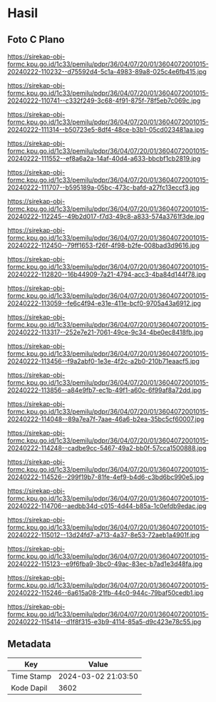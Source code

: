# Hasil

## Foto C Plano

https://sirekap-obj-formc.kpu.go.id/1c33/pemilu/pdpr/36/04/07/20/01/3604072001015-20240222-110232--d75592d4-5c1a-4983-89a8-025c4e6fb415.jpg

https://sirekap-obj-formc.kpu.go.id/1c33/pemilu/pdpr/36/04/07/20/01/3604072001015-20240222-110741--c332f249-3c68-4f91-875f-78f5eb7c069c.jpg

https://sirekap-obj-formc.kpu.go.id/1c33/pemilu/pdpr/36/04/07/20/01/3604072001015-20240222-111314--b50723e5-8df4-48ce-b3b1-05cd023481aa.jpg

https://sirekap-obj-formc.kpu.go.id/1c33/pemilu/pdpr/36/04/07/20/01/3604072001015-20240222-111552--ef8a6a2a-14af-40d4-a633-bbcbf1cb2819.jpg

https://sirekap-obj-formc.kpu.go.id/1c33/pemilu/pdpr/36/04/07/20/01/3604072001015-20240222-111707--b595189a-05bc-473c-bafd-a27fc13eccf3.jpg

https://sirekap-obj-formc.kpu.go.id/1c33/pemilu/pdpr/36/04/07/20/01/3604072001015-20240222-112245--49b2d017-f7d3-49c8-a833-574a3761f3de.jpg

https://sirekap-obj-formc.kpu.go.id/1c33/pemilu/pdpr/36/04/07/20/01/3604072001015-20240222-112450--79ff1653-f26f-4f98-b2fe-008bad3d9616.jpg

https://sirekap-obj-formc.kpu.go.id/1c33/pemilu/pdpr/36/04/07/20/01/3604072001015-20240222-112820--16b44909-7a21-4794-acc3-4ba84d144f78.jpg

https://sirekap-obj-formc.kpu.go.id/1c33/pemilu/pdpr/36/04/07/20/01/3604072001015-20240222-113059--fe6c4f94-e31e-411e-bcf0-9705a43a6912.jpg

https://sirekap-obj-formc.kpu.go.id/1c33/pemilu/pdpr/36/04/07/20/01/3604072001015-20240222-113317--252e7e21-7061-49ce-9c34-4be0ec8418fb.jpg

https://sirekap-obj-formc.kpu.go.id/1c33/pemilu/pdpr/36/04/07/20/01/3604072001015-20240222-113456--f9a2abf0-1e3e-4f2c-a2b0-210b71eaacf5.jpg

https://sirekap-obj-formc.kpu.go.id/1c33/pemilu/pdpr/36/04/07/20/01/3604072001015-20240222-113856--a84e9fb7-ec1b-49f1-a60c-6f99af8a72dd.jpg

https://sirekap-obj-formc.kpu.go.id/1c33/pemilu/pdpr/36/04/07/20/01/3604072001015-20240222-114048--89a7ea7f-7aae-46a6-b2ea-35bc5cf60007.jpg

https://sirekap-obj-formc.kpu.go.id/1c33/pemilu/pdpr/36/04/07/20/01/3604072001015-20240222-114248--cadbe9cc-5467-49a2-bb0f-57cca1500888.jpg

https://sirekap-obj-formc.kpu.go.id/1c33/pemilu/pdpr/36/04/07/20/01/3604072001015-20240222-114526--299f19b7-81fe-4ef9-b4d6-c3bd6bc990e5.jpg

https://sirekap-obj-formc.kpu.go.id/1c33/pemilu/pdpr/36/04/07/20/01/3604072001015-20240222-114706--aedbb34d-c015-4d44-b85a-1c0efdb9edac.jpg

https://sirekap-obj-formc.kpu.go.id/1c33/pemilu/pdpr/36/04/07/20/01/3604072001015-20240222-115012--13d24fd7-a713-4a37-8e53-72aeb1a4901f.jpg

https://sirekap-obj-formc.kpu.go.id/1c33/pemilu/pdpr/36/04/07/20/01/3604072001015-20240222-115123--e9f6fba9-3bc0-49ac-83ec-b7ad1e3d48fa.jpg

https://sirekap-obj-formc.kpu.go.id/1c33/pemilu/pdpr/36/04/07/20/01/3604072001015-20240222-115246--6a615a08-21fb-44c0-944c-79baf50cedb1.jpg

https://sirekap-obj-formc.kpu.go.id/1c33/pemilu/pdpr/36/04/07/20/01/3604072001015-20240222-115414--d1f8f315-e3b9-4114-85a5-d9c423e78c55.jpg


## Metadata

| Key        | Value               |
| ---------- | ------------------- |
| Time Stamp | 2024-03-02 21:03:50 |
| Kode Dapil | 3602                |



